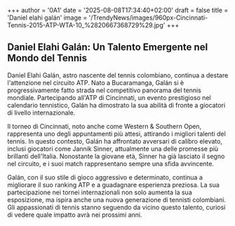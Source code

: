 +++
author = '0A1'
date = '2025-08-08T17:34:40+02:00'
draft = false
title = 'Daniel elahi galán'
image = '/TrendyNews/images/960px-Cincinnati-Tennis-2015-ATP-WTA-10_%2820667368729%29.jpg'
+++

## Daniel Elahi Galán: Un Talento Emergente nel Mondo del Tennis

Daniel Elahi Galán, astro nascente del tennis colombiano, continua a destare l'attenzione nel circuito ATP. Nato a Bucaramanga, Galán si è progressivamente fatto strada nel competitivo panorama del tennis mondiale. Partecipando all'ATP di Cincinnati, un evento prestigioso nel calendario tennistico, Galán ha dimostrato la sua abilità di fronte a giocatori di livello internazionale.

Il torneo di Cincinnati, noto anche come Western & Southern Open, rappresenta uno degli appuntamenti più attesi, attirando i migliori talenti del tennis. In questo contesto, Galán ha affrontato avversari di calibro elevato, inclusi giocatori come Jannik Sinner, attualmente una delle promesse più brillanti dell'Italia. Nonostante la giovane età, Sinner ha già lasciato il segno nel circuito, e i suoi match rappresentano sempre una sfida avvincente.

Galán, con il suo stile di gioco aggressivo e determinato, continua a migliorare il suo ranking ATP e a guadagnare esperienza preziosa. La sua partecipazione nei tornei internazionali non solo aumenta la sua esposizione, ma ispira anche una nuova generazione di tennisti colombiani. Gli appassionati di tennis stanno seguendo da vicino questo talento, curiosi di vedere quale impatto avrà nei prossimi anni.